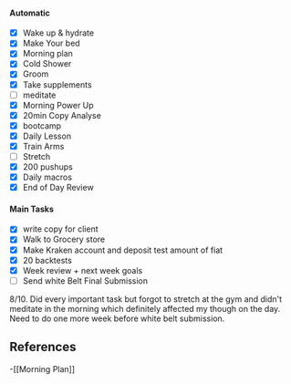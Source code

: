 #### Automatic

- [x] Wake up & hydrate
- [x] Make Your bed
- [x] Morning plan
- [x] Cold Shower
- [x] Groom
- [x] Take supplements
- [ ] meditate
- [x] Morning Power Up
- [x] 20min Copy Analyse
- [x] bootcamp
- [x] Daily Lesson
- [x] Train Arms
- [ ] Stretch
- [x] 200 pushups 
- [x] Daily macros
- [x] End of Day Review
#### Main Tasks

- [x] write copy for client
- [x] Walk to Grocery store 
- [x] Make Kraken account and deposit test amount of fiat
- [x] 20 backtests
- [x] Week review + next week goals
- [ ] Send white Belt Final Submission

8/10. Did every important task but forgot to stretch at the gym 
and didn't meditate in the morning which definitely affected my
though on the day. Need to do one more week before white
belt submission.

## References
<!-- Links to pages not referenced in the content -->
-[[Morning Plan]]
